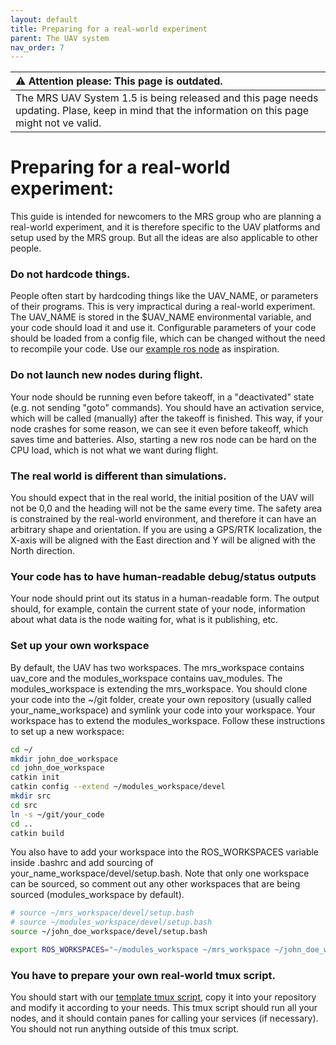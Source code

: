 ```yaml
---
layout: default
title: Preparing for a real-world experiment
parent: The UAV system
nav_order: 7
---
```


| :warning: **Attention please: This page is outdated.**                                                                                           |
| :---                                                                                                                                             |
| The MRS UAV System 1.5 is being released and this page needs updating. Plase, keep in mind that the information on this page might not ve valid. |

# Preparing for a real-world experiment:

This guide is intended for newcomers to the MRS group who are planning a real-world experiment, and it is therefore specific to the UAV platforms and setup used by the MRS group. But all the ideas are also applicable to other people.

### Do not hardcode things.
People often start by hardcoding things like the UAV_NAME, or parameters of their programs. This is very impractical during a real-world experiment. The UAV_NAME is stored in the $UAV_NAME environmental variable, and your code should load it and use it. Configurable parameters of your code should be loaded from a config file, which can be changed without the need to recompile your code. Use our [example ros node](https://github.com/ctu-mrs/example_ros_uav) as inspiration.

### Do not launch new nodes during flight.
Your node should be running even before takeoff, in a "deactivated" state (e.g. not sending "goto" commands). You should have an activation service, which will be called (manually) after the takeoff is finished. This way, if your node crashes for some reason, we can see it even before takeoff, which saves time and batteries. Also, starting a new ros node can be hard on the CPU load, which is not what we want during flight.

### The real world is different than simulations.
You should expect that in the real world, the initial position of the UAV will not be 0,0 and the heading will not be the same every time. The safety area is constrained by the real-world environment, and therefore it can have an arbitrary shape and orientation. If you are using a GPS/RTK localization, the X-axis will be aligned with the East direction and Y will be aligned with the North direction. 

### Your code has to have human-readable debug/status outputs
Your node should print out its status in a human-readable form. The output should, for example, contain the current state of your node, information about what data is the node waiting for, what is it publishing, etc.

### Set up your own workspace
By default, the UAV has two workspaces. The mrs_workspace contains uav_core and the modules_workspace contains uav_modules. The modules_workspace is extending the mrs_workspace. You should clone your code into the ~/git folder, create your own repository (usually called your_name_workspace) and symlink your code into your workspace. Your workspace has to extend the modules_workspace. Follow these instructions to set up a new workspace:

```bash
cd ~/
mkdir john_doe_workspace
cd john_doe_workspace
catkin init
catkin config --extend ~/modules_workspace/devel
mkdir src
cd src
ln -s ~/git/your_code
cd ..
catkin build
```

You also have to add your workspace into the ROS_WORKSPACES variable inside .bashrc and add sourcing of your_name_workspace/devel/setup.bash. Note that only one workspace can be sourced, so comment out any other workspaces that are being sourced (modules_workspace by default).


```bash
# source ~/mrs_workspace/devel/setup.bash
# source ~/modules_workspace/devel/setup.bash
source ~/john_doe_workspace/devel/setup.bash

export ROS_WORKSPACES="~/modules_workspace ~/mrs_workspace ~/john_doe_workspace"
```

### You have to prepare your own real-world tmux script.
You should start with our [template tmux script](https://github.com/ctu-mrs/uav_core/tree/master/tmux_scripts/swarming_template), copy it into your repository and modify it according to your needs. This tmux script should run all your nodes, and it should contain panes for calling your services (if necessary). You should not run anything outside of this tmux script.
